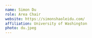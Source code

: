 ```yaml
---
name: Simon Du
role: Area Chair
website: https://simonshaoleidu.com/
affiliation: University of Washington
photo: du.jpeg
---
```

